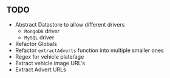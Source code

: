 ## TODO
 - Abstract Datastore to allow different drivers
    - `MongoDB` driver
    - `MySQL` driver
 - Refactor Globals
 - Refactor `extractAdverts` function into multiple smaller ones
 - Regex for vehicle plate/age
 - Extract vehicle image URL's
 - Extract Advert URLs